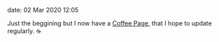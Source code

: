 date: 02 Mar 2020 12:05

Just the beggining but I now have a [Coffee Page](https://kjaymiller.com/coffee.html), that I hope to update regularly. ☕

